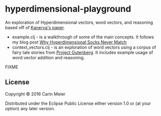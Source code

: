# hyperdimensional-playground

An exploration of Hyperdimensional vectors, word vectors, and reasoning based off of [Kanerva's paper](http://redwood.berkeley.edu/pkanerva/papers/kanerva09-hyperdimensional.pdf).

* example.clj - is a walkthrough of some of the main concepts.  It follows my blog post [Why Hyperdimensional Socks Never Match](http://gigasquidsoftware.com/blog/2016/02/06/why-hyperdimensional-socks-never-match/)
* context_vectors.clj - is an exploration of word vectors using a corpus of fairy tale stories from [Project Gutenberg](http://www.gutenberg.org/).  It includes example usage of word vector addition and reasoning.


FIXME

## License

Copyright © 2016 Carin Meier

Distributed under the Eclipse Public License either version 1.0 or (at
your option) any later version.

